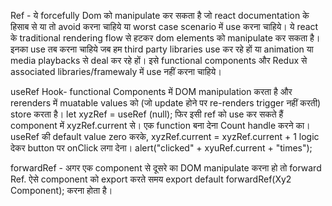 Ref - 
ये forcefully Dom को manipulate कर सकता है जो react documentation के हिसाब से या तो avoid करना चाहिये या worst case scenario में use करना चाहिये।
ये react के traditional rendering flow से हटकर dom elements को manipulate कर सकता है। इनका use तब करना चाहिये जब हम third party libraries
use कर रहे हों या animation या media playbacks से deal कर रहे हों। इसे functional components और Redux से associated libraries/framewaly में use नहीं करना चाहिये।

useRef Hook- 
functional Components में DOM manipulation करता है और rerenders में muatable values को (जो update होने पर re-renders trigger नहीं करती) store करता है।
  let xyzRef = useRef (null);
फिर इसी ref को use कर सकते हैं component में xyzRef.current से। एक function बना देना Count handle करने का।
useRef की default value zero करके, xyzRef.current = xyzRef.current + 1 logic देकर button पर onClick लगा देना।
alert("clicked" + xyuRef.current + "times");

forwardRef - 
अगर एक component से दूसरे का DOM manipulate करना हो तो forward Ref. ऐसे component को export करते समय
export default forwardRef(Xy2 Component); करना होता है।
